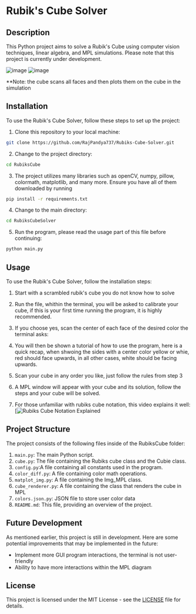# Rubik's Cube Solver

## Description
This Python project aims to solve a Rubik's Cube using computer vision techniques, linear algebra, and MPL simulations. Please note that this project is currently under development.

![image](https://github.com/RajPandya737/Rubiks-Cube-Solver/assets/99134716/e3365be1-ebbe-4bb9-a956-06a15aec9acc)
![image](https://github.com/RajPandya737/Rubiks-Cube-Solver/assets/99134716/df2e4f70-ca6b-44fe-8565-aaeebf2b8aeb)

**Note: the cube scans all faces and then plots them on the cube in the simulation


## Installation

To use the Rubik's Cube Solver, follow these steps to set up the project:

1. Clone this repository to your local machine:
```bash
git clone https://github.com/RajPandya737/Rubiks-Cube-Solver.git
```
2. Change to the project directory:
```bash
cd RubiksCube
```

3. The project utilizes many libraries such as openCV, numpy, pillow, colormath, matplotlib, and many more. Ensure you have all of them downloaded by running

```bash
pip install -r requirements.txt
```

4. Change to the main directory:
```bash
cd RubiksCubeSolver
```

5. Run the program, please read the usage part of this file before continuing:
```bash
python main.py
```


## Usage

To use the Rubik's Cube Solver, follow the installation steps:

1. Start with a scrambled rubik's cube you do not know how to solve

2. Run the file, whithin the terminal, you will be asked to calibrate your cube, if this is your first time running the program, it is highly recommended.

3. If you choose yes, scan the center of each face of the desired color the terminal asks:

4. You will then be shown a tutorial of how to use the program, here is a quick recap, when shwoing the sides with a center color yellow or whie, red should face upwards, in all other cases, white should be facing upwards.

5. Scan your cube in any order you like, just follow the rules from step 3

6. A MPL window will appear with your cube and its solution, follow the steps and your cube will be solved.

7. For those unfamiliar with rubiks cube notation, this video explains it well: [![Rubiks Cube Notation Explained](https://www.youtube.com/watch?v=24eHm4ri8WM)


## Project Structure
The project consists of the following files inside of the RubiksCube folder:

1. `main.py`: The main Python script.
2. `cube.py`: The file containing the Rubiks cube class and the Cubie class.
3. `config.py`:A file containing all constants used in the program.
4. `color_diff.py`: A file containing color math operations.
5. `matplot_img.py`: A file containing the Img_MPL class.
6. `cube_renderer.py`: A file containing the class that renders the cube in MPL
7. `colors.json.py`: JSON file to store user color data
8. `README.md`: This file, providing an overview of the project.

## Future Development
As mentioned earlier, this project is still in development. Here are some potential improvements that may be implemented in the future:

- Implement more GUI program interactions, the terminal is not user-friendly
- Ability to have more interactions within the MPL diagram


## License

This project is licensed under the MIT License - see the [LICENSE](LICENSE) file for details.


